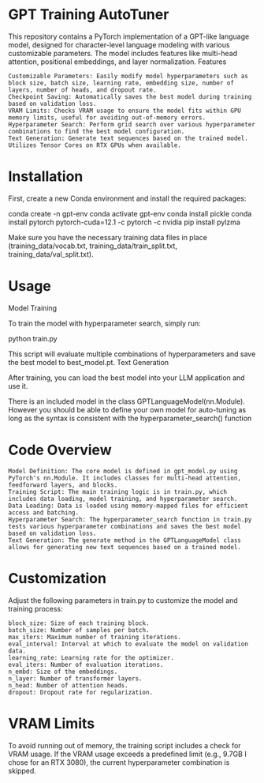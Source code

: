 # GPT Training AutoTuner

This repository contains a PyTorch implementation of a GPT-like language model, designed for character-level language modeling with various customizable parameters. The model includes features like multi-head attention, positional embeddings, and layer normalization.
Features

    Customizable Parameters: Easily modify model hyperparameters such as block size, batch size, learning rate, embedding size, number of layers, number of heads, and dropout rate.
    Checkpoint Saving: Automatically saves the best model during training based on validation loss.
    VRAM Limits: Checks VRAM usage to ensure the model fits within GPU memory limits, useful for avoiding out-of-memory errors.
    Hyperparameter Search: Perform grid search over various hyperparameter combinations to find the best model configuration.
    Text Generation: Generate text sequences based on the trained model.
    Utilizes Tensor Cores on RTX GPUs when available.

# Installation

First, create a new Conda environment and install the required packages:

conda create -n gpt-env 
conda activate gpt-env
conda install pickle
conda install pytorch pytorch-cuda=12.1 -c pytorch -c nvidia 
pip install pylzma

Make sure you have the necessary training data files in place (training_data/vocab.txt, training_data/train_split.txt, training_data/val_split.txt).

# Usage

Model Training

To train the model with hyperparameter search, simply run:

python train.py

This script will evaluate multiple combinations of hyperparameters and save the best model to best_model.pt.
Text Generation

After training, you can load the best model into your LLM application and use it.

There is an included model in the class GPTLanguageModel(nn.Module). However you should be able to define your own model for auto-tuning as long as the syntax is consistent with the hyperparameter_search() function

# Code Overview

    Model Definition: The core model is defined in gpt_model.py using PyTorch's nn.Module. It includes classes for multi-head attention, feedforward layers, and blocks.
    Training Script: The main training logic is in train.py, which includes data loading, model training, and hyperparameter search.
    Data Loading: Data is loaded using memory-mapped files for efficient access and batching.
    Hyperparameter Search: The hyperparameter_search function in train.py tests various hyperparameter combinations and saves the best model based on validation loss.
    Text Generation: The generate method in the GPTLanguageModel class allows for generating new text sequences based on a trained model.

# Customization

Adjust the following parameters in train.py to customize the model and training process:

    block_size: Size of each training block.
    batch_size: Number of samples per batch.
    max_iters: Maximum number of training iterations.
    eval_interval: Interval at which to evaluate the model on validation data.
    learning_rate: Learning rate for the optimizer.
    eval_iters: Number of evaluation iterations.
    n_embd: Size of the embeddings.
    n_layer: Number of transformer layers.
    n_head: Number of attention heads.
    dropout: Dropout rate for regularization.

# VRAM Limits

To avoid running out of memory, the training script includes a check for VRAM usage. If the VRAM usage exceeds a predefined limit (e.g., 9.7GB I chose for an RTX 3080), the current hyperparameter combination is skipped.


